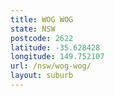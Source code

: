 ```yaml
---
title: WOG WOG
state: NSW
postcode: 2622
latitude: -35.628428
longitude: 149.752107
url: /nsw/wog-wog/
layout: suburb
---
```

